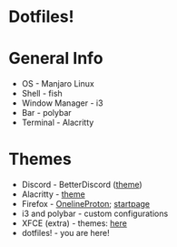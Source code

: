# Dotfiles!
# General Info
- OS - Manjaro Linux
- Shell - fish
- Window Manager - i3
- Bar - polybar
- Terminal - Alacritty

# Themes
- Discord - BetterDiscord ([theme](https://github.com/YottaGitHub/Nord-Glasscord/blob/master/nord-glasscord.theme.css))
- Alacritty - [theme](https://github.com/arcticicestudio/nord-alacritty)
- Firefox - [OnelineProton](https://github.com/lr-tech/OnelineProton/); [startpage](https://github.com/Alededorigo/startpage)
- i3 and polybar - custom configurations
- XFCE (extra) - themes: [here](https://www.xfce-look.org/p/1267246)
- dotfiles! - you are here!
